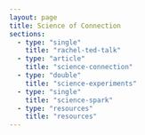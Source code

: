 ```yaml
---
layout: page
title: Science of Connection
sections:
  - type: "single"
    title: "rachel-ted-talk"
  - type: "article"
    title: "science-connection"
  - type: "double"
    title: "science-experiments"
  - type: "single"
    title: "science-spark"
  - type: "resources"
    title: "resources"
---
```

